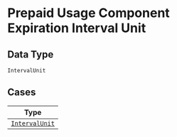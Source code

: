 
# Prepaid Usage Component Expiration Interval Unit

## Data Type

`IntervalUnit`

## Cases

| Type |
|  --- |
| [`IntervalUnit`](../../../doc/models/interval-unit.md) |

